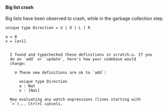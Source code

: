 #### Big list crash

Big lists have been observed to crash, while in the garbage collection step.

```unison
unique type Direction = U | D | L | R

a = 0
x = [a+1]
```

```ucm

  I found and typechecked these definitions in scratch.u. If you
  do an `add` or `update`, here's how your codebase would
  change:
  
    ⍟ These new definitions are ok to `add`:
    
      unique type Direction
      a : Nat
      x : [Nat]
   
  Now evaluating any watch expressions (lines starting with
  `>`)... Ctrl+C cancels.

```

